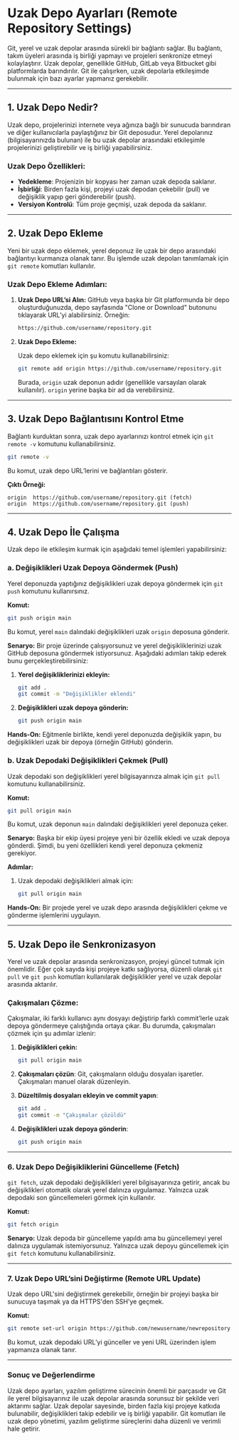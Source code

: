 # **Uzak Depo Ayarları (Remote Repository Settings)**

Git, yerel ve uzak depolar arasında sürekli bir bağlantı sağlar. Bu bağlantı, takım üyeleri arasında iş birliği yapmayı ve projeleri senkronize etmeyi kolaylaştırır. Uzak depolar, genellikle GitHub, GitLab veya Bitbucket gibi platformlarda barındırılır. Git ile çalışırken, uzak depolarla etkileşimde bulunmak için bazı ayarlar yapmanız gerekebilir.

---

## **1. Uzak Depo Nedir?**

Uzak depo, projelerinizi internete veya ağınıza bağlı bir sunucuda barındıran ve diğer kullanıcılarla paylaştığınız bir Git deposudur. Yerel depolarınız (bilgisayarınızda bulunan) ile bu uzak depolar arasındaki etkileşimle projelerinizi geliştirebilir ve iş birliği yapabilirsiniz.

### **Uzak Depo Özellikleri:**

- **Yedekleme**: Projenizin bir kopyası her zaman uzak depoda saklanır.
- **İşbirliği**: Birden fazla kişi, projeyi uzak depodan çekebilir (pull) ve değişiklik yapıp geri gönderebilir (push).
- **Versiyon Kontrolü**: Tüm proje geçmişi, uzak depoda da saklanır.

---

## **2. Uzak Depo Ekleme**

Yeni bir uzak depo eklemek, yerel deponuz ile uzak bir depo arasındaki bağlantıyı kurmanıza olanak tanır. Bu işlemde uzak depoları tanımlamak için `git remote` komutları kullanılır.

### **Uzak Depo Ekleme Adımları:**

1. **Uzak Depo URL’si Alın:**
   GitHub veya başka bir Git platformunda bir depo oluşturduğunuzda, depo sayfasında "Clone or Download" butonunu tıklayarak URL’yi alabilirsiniz.
   Örneğin:

   ```bash
   https://github.com/username/repository.git
   ```

2. **Uzak Depo Ekleme:**

   Uzak depo eklemek için şu komutu kullanabilirsiniz:

   ```bash
   git remote add origin https://github.com/username/repository.git
   ```

   Burada, `origin` uzak deponun adıdır (genellikle varsayılan olarak kullanılır). `origin` yerine başka bir ad da verebilirsiniz.

---

## **3. Uzak Depo Bağlantısını Kontrol Etme**

Bağlantı kurduktan sonra, uzak depo ayarlarınızı kontrol etmek için `git remote -v` komutunu kullanabilirsiniz.

```bash
git remote -v
```

Bu komut, uzak depo URL’lerini ve bağlantıları gösterir.

**Çıktı Örneği:**

```
origin  https://github.com/username/repository.git (fetch)
origin  https://github.com/username/repository.git (push)
```

---

## **4. Uzak Depo İle Çalışma**

Uzak depo ile etkileşim kurmak için aşağıdaki temel işlemleri yapabilirsiniz:

### **a. Değişiklikleri Uzak Depoya Göndermek (Push)**

Yerel deponuzda yaptığınız değişiklikleri uzak depoya göndermek için `git push` komutunu kullanırsınız.

**Komut:**

```bash
git push origin main
```

Bu komut, yerel `main` dalındaki değişiklikleri uzak `origin` deposuna gönderir.

**Senaryo:**
Bir proje üzerinde çalışıyorsunuz ve yerel değişikliklerinizi uzak GitHub deposuna göndermek istiyorsunuz. Aşağıdaki adımları takip ederek bunu gerçekleştirebilirsiniz:

1. **Yerel değişikliklerinizi ekleyin:**

   ```bash
   git add .
   git commit -m "Değişiklikler eklendi"
   ```

2. **Değişiklikleri uzak depoya gönderin:**

   ```bash
   git push origin main
   ```

**Hands-On:**
Eğitmenle birlikte, kendi yerel deponuzda değişiklik yapın, bu değişiklikleri uzak bir depoya (örneğin GitHub) gönderin.

### **b. Uzak Depodaki Değişiklikleri Çekmek (Pull)**

Uzak depodaki son değişiklikleri yerel bilgisayarınıza almak için `git pull` komutunu kullanabilirsiniz.

**Komut:**

```bash
git pull origin main
```

Bu komut, uzak deponun `main` dalındaki değişiklikleri yerel deponuza çeker.

**Senaryo:**
Başka bir ekip üyesi projeye yeni bir özellik ekledi ve uzak depoya gönderdi. Şimdi, bu yeni özellikleri kendi yerel deponuza çekmeniz gerekiyor.

**Adımlar:**

1. Uzak depodaki değişiklikleri almak için:

   ```bash
   git pull origin main
   ```

**Hands-On:**
Bir projede yerel ve uzak depo arasında değişiklikleri çekme ve gönderme işlemlerini uygulayın.

---

## **5. Uzak Depo ile Senkronizasyon**

Yerel ve uzak depolar arasında senkronizasyon, projeyi güncel tutmak için önemlidir. Eğer çok sayıda kişi projeye katkı sağlıyorsa, düzenli olarak `git pull` ve `git push` komutları kullanılarak değişiklikler yerel ve uzak depolar arasında aktarılır.

### **Çakışmaları Çözme:**

Çakışmalar, iki farklı kullanıcı aynı dosyayı değiştirip farklı commit’lerle uzak depoya göndermeye çalıştığında ortaya çıkar. Bu durumda, çakışmaları çözmek için şu adımlar izlenir:

1. **Değişiklikleri çekin:**

   ```bash
   git pull origin main
   ```

2. **Çakışmaları çözün**: Git, çakışmaların olduğu dosyaları işaretler. Çakışmaları manuel olarak düzenleyin.
3. **Düzeltilmiş dosyaları ekleyin ve commit yapın**:

   ```bash
   git add .
   git commit -m "Çakışmalar çözüldü"
   ```

4. **Değişiklikleri uzak depoya gönderin**:

   ```bash
   git push origin main
   ```

---

### **6. Uzak Depo Değişikliklerini Güncelleme (Fetch)**

`git fetch`, uzak depodaki değişiklikleri yerel bilgisayarınıza getirir, ancak bu değişiklikleri otomatik olarak yerel dalınıza uygulamaz. Yalnızca uzak depodaki son güncellemeleri görmek için kullanılır.

**Komut:**

```bash
git fetch origin
```

**Senaryo:**
Uzak depoda bir güncelleme yapıldı ama bu güncellemeyi yerel dalınıza uygulamak istemiyorsunuz. Yalnızca uzak depoyu güncellemek için `git fetch` komutunu kullanabilirsiniz.

---

### **7. Uzak Depo URL’sini Değiştirme (Remote URL Update)**

Uzak depo URL'sini değiştirmek gerekebilir, örneğin bir projeyi başka bir sunucuya taşımak ya da HTTPS'den SSH'ye geçmek.

**Komut:**

```bash
git remote set-url origin https://github.com/newusername/newrepository.git
```

Bu komut, uzak depodaki URL’yi günceller ve yeni URL üzerinden işlem yapmanıza olanak tanır.

---

### **Sonuç ve Değerlendirme**

Uzak depo ayarları, yazılım geliştirme sürecinin önemli bir parçasıdır ve Git ile yerel bilgisayarınız ile uzak depolar arasında sorunsuz bir şekilde veri aktarımı sağlar. Uzak depolar sayesinde, birden fazla kişi projeye katkıda bulunabilir, değişiklikleri takip edebilir ve iş birliği yapabilir. Git komutları ile uzak depo yönetimi, yazılım geliştirme süreçlerini daha düzenli ve verimli hale getirir.
